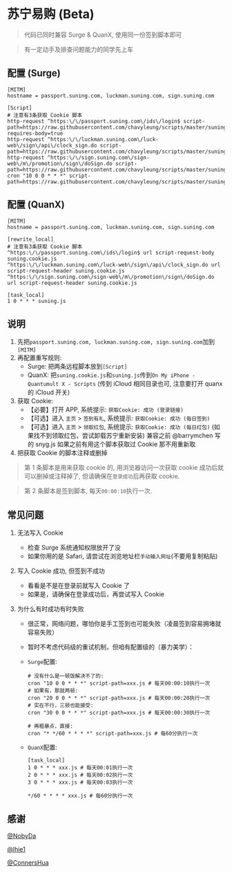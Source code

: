 # 苏宁易购 (Beta)

> 代码已同时兼容 Surge & QuanX, 使用同一份签到脚本即可

> 有一定动手及排查问题能力的同学先上车

## 配置 (Surge)

```properties
[MITM]
hostname = passport.suning.com, luckman.suning.com, sign.suning.com

[Script]
# 注意有3条获取 Cookie 脚本
http-request ^https:\/\/passport.suning.com\/ids\/login$ script-path=https://raw.githubusercontent.com/chavyleung/scripts/master/suning/suning.cookie.js, requires-body=true
http-request ^https:\/\/luckman.suning.com\/luck-web\/sign\/api\/clock_sign.do script-path=https://raw.githubusercontent.com/chavyleung/scripts/master/suning/suning.cookie.js
http-request ^https:\/\/sign.suning.com\/sign-web\/m\/promotion\/sign\/doSign.do script-path=https://raw.githubusercontent.com/chavyleung/scripts/master/suning/suning.cookie.js
cron "10 0 0 * * *" script-path=https://raw.githubusercontent.com/chavyleung/scripts/master/suning/suning.js
```

## 配置 (QuanX)

```properties
[MITM]
hostname = passport.suning.com, luckman.suning.com, sign.suning.com

[rewrite_local]
# 注意有3条获取 Cookie 脚本
^https:\/\/passport.suning.com\/ids\/login$ url script-request-body suning.cookie.js
^https:\/\/luckman.suning.com\/luck-web\/sign\/api\/clock_sign.do url script-request-header suning.cookie.js
^https:\/\/sign.suning.com\/sign-web\/m\/promotion\/sign\/doSign.do url script-request-header suning.cookie.js

[task_local]
1 0 * * * suning.js
```

## 说明

1. 先把`passport.suning.com, luckman.suning.com, sign.suning.com`加到`[MITM]`
2. 再配置重写规则:
   - Surge: 把两条远程脚本放到`[Script]`
   - QuanX: 把`suning.cookie.js`和`suning.js`传到`On My iPhone - Quantumult X - Scripts` (传到 iCloud 相同目录也可, 注意要打开 quanx 的 iCloud 开关)
3. 获取 Cookie:
   - 【必要】打开 APP, 系统提示: `获取Cookie: 成功 (登录链接)`
   - 【可选】进入 `主页` > `签到有礼`, 系统提示: `获取Cookie: 成功 (每日签到)`
   - 【可选】进入 `主页` > `领取红包`, 系统提示: `获取Cookie: 成功 (每日红包)` (如果找不到领取红包，尝试卸载苏宁重新安装) 兼容之前 @barrymchen 写的 snyg.js 如果之前有用这个脚本获取过 Cookie 那不用重新取
4. 把获取 Cookie 的脚本注释或删掉

> 第 1 条脚本是用来获取 cookie 的, 用浏览器访问一次获取 cookie 成功后就可以删掉或注释掉了, 但请确保在`登录成功`后再获取 cookie.

> 第 2 条脚本是签到脚本, 每天`00:00:10`执行一次.

## 常见问题

1. 无法写入 Cookie

   - 检查 Surge 系统通知权限放开了没
   - 如果你用的是 Safari, 请尝试在浏览地址栏`手动输入网址`(不要用复制粘贴)

2. 写入 Cookie 成功, 但签到不成功

   - 看看是不是在登录前就写入 Cookie 了
   - 如果是，请确保在登录成功后，再尝试写入 Cookie

3. 为什么有时成功有时失败

   - 很正常，网络问题，哪怕你是手工签到也可能失败（凌晨签到容易拥堵就容易失败）
   - 暂时不考虑代码级的重试机制，但咱有配置级的（暴力美学）：

   - `Surge`配置:

     ```properties
     # 没有什么是一顿饭解决不了的:
     cron "10 0 0 * * *" script-path=xxx.js # 每天00:00:10执行一次
     # 如果有，那就两顿:
     cron "20 0 0 * * *" script-path=xxx.js # 每天00:00:20执行一次
     # 实在不行，三顿也能接受:
     cron "30 0 0 * * *" script-path=xxx.js # 每天00:00:30执行一次

     # 再粗暴点，直接:
     cron "* */60 * * * *" script-path=xxx.js # 每60分执行一次
     ```

   - `QuanX`配置:

     ```properties
     [task_local]
     1 0 * * * xxx.js # 每天00:01执行一次
     2 0 * * * xxx.js # 每天00:02执行一次
     3 0 * * * xxx.js # 每天00:03执行一次

     */60 * * * * xxx.js # 每60分执行一次
     ```

## 感谢

[@NobyDa](https://github.com/NobyDa)

[@lhie1](https://github.com/lhie1)

[@ConnersHua](https://github.com/ConnersHua)

